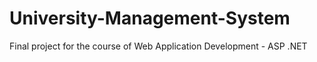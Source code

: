 # University-Management-System
Final project for the course of Web Application Development - ASP .NET
